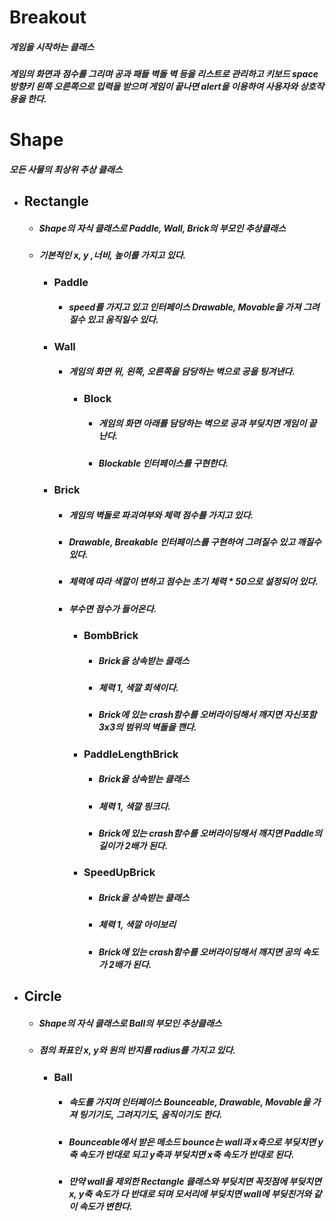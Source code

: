 # Breakout 
##### 게임을 시작하는 클래스
##### 게임의 화면과 점수를 그리며 공과 패들 벽돌 벽 등을 리스트로 관리하고 키보드 space 방향키 왼쪽 오른쪽으로 입력을 받으며 게임이 끝나면 alert을 이용하여 사용자와 상호작용을 한다.

# Shape
##### 모든 사물의 최상위 추상 클래스

- ## Rectangle 
  - ##### Shape의 자식 클래스로 Paddle, Wall, Brick의 부모인 추상클래스
  - ##### 기본적인 x, y ,너비, 높이를 가지고 있다.

    - ### Paddle
      - ##### speed를 가지고 있고 인터페이스 Drawable, Movable을 가져 그려질수 있고 움직일수 있다.

    - ### Wall
      - ##### 게임의 화면 위, 왼쪽, 오른쪽을 담당하는 벽으로 공을 팅겨낸다.
        - ### Block
          - ##### 게임의 화면 아래를 담당하는 벽으로 공과 부딪치면 게임이 끝난다.
          - ##### Blockable 인터페이스를 구현한다.
    - ### Brick
      - ##### 게임의 벽돌로 파괴여부와 체력 점수를 가지고 있다.
      - ##### Drawable, Breakable 인터페이스를 구현하여 그려질수 있고 깨질수 있다.
      - ##### 체력에 따라 색깔이 변하고 점수는 초기 체력 * 50으로 설정되어 있다.
      - ##### 부수면 점수가 들어온다.
        - ### BombBrick
          - ##### Brick을 상속받는 클래스
          - ##### 체력 1, 색깔 회색이다.
          - ##### Brick에 있는 crash함수를 오버라이딩해서 깨지면 자신포함 3x3의 범위의 벽돌을 깬다.
        - ### PaddleLengthBrick
          - ##### Brick을 상속받는 클래스
          - ##### 체력 1, 색깔 핑크다.
          - ##### Brick에 있는 crash함수를 오버라이딩해서 깨지면 Paddle의 길이가 2배가 된다.
        - ### SpeedUpBrick
          - ##### Brick을 상속받는 클래스
          - ##### 체력 1, 색깔 아이보리
          - ##### Brick에 있는 crash함수를 오버라이딩해서 깨지면 공의 속도가 2배가 된다.

- ## Circle
  - ##### Shape의 자식 클래스로 Ball의 부모인 추상클래스
  - ##### 점의 좌표인 x, y와 원의 반지름 radius를 가지고 있다.
    - ### Ball
      - ##### 속도를 가지며 인터페이스 Bounceable, Drawable, Movable을 가져 팅기기도, 그려지기도, 움직이기도 한다.
      - ##### Bounceable에서 받은 메소드 bounce는 wall과 x축으로 부딪치면 y축 속도가 반대로 되고 y축과 부딪치면 x축 속도가 반대로 된다.
      - ##### 만약 wall을 제외한 Rectangle 클래스와 부딪치면 꼭짓점에 부딪치면 x, y축 속도가 다 반대로 되며 모서리에 부딪치면 wall에 부딪친거와 같이 속도가 변한다.